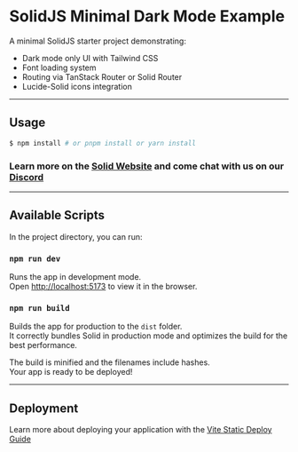 # SolidJS Minimal Dark Mode Example

A minimal SolidJS starter project demonstrating:

- Dark mode only UI with Tailwind CSS
- Font loading system
- Routing via TanStack Router or Solid Router
- Lucide-Solid icons integration

---

## Usage

```bash
$ npm install # or pnpm install or yarn install
````

### Learn more on the [Solid Website](https://solidjs.com) and come chat with us on our [Discord](https://discord.com/invite/solidjs)

---

## Available Scripts

In the project directory, you can run:

### `npm run dev`

Runs the app in development mode.<br>
Open [http://localhost:5173](http://localhost:5173) to view it in the browser.

### `npm run build`

Builds the app for production to the `dist` folder.<br>
It correctly bundles Solid in production mode and optimizes the build for the best performance.

The build is minified and the filenames include hashes.<br>
Your app is ready to be deployed!

---

## Deployment

Learn more about deploying your application with the [Vite Static Deploy Guide](https://vite.dev/guide/static-deploy.html)
